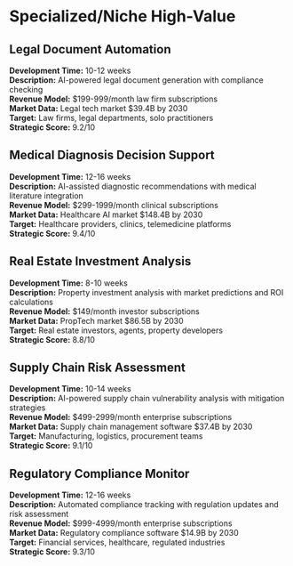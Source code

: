 # Specialized/Niche High-Value

## Legal Document Automation
**Development Time:** 10-12 weeks  
**Description:** AI-powered legal document generation with compliance checking  
**Revenue Model:** $199-999/month law firm subscriptions  
**Market Data:** Legal tech market $39.4B by 2030  
**Target:** Law firms, legal departments, solo practitioners  
**Strategic Score:** 9.2/10

## Medical Diagnosis Decision Support
**Development Time:** 12-16 weeks  
**Description:** AI-assisted diagnostic recommendations with medical literature integration  
**Revenue Model:** $299-1999/month clinical subscriptions  
**Market Data:** Healthcare AI market $148.4B by 2030  
**Target:** Healthcare providers, clinics, telemedicine platforms  
**Strategic Score:** 9.4/10

## Real Estate Investment Analysis
**Development Time:** 8-10 weeks  
**Description:** Property investment analysis with market predictions and ROI calculations  
**Revenue Model:** $149/month investor subscriptions  
**Market Data:** PropTech market $86.5B by 2030  
**Target:** Real estate investors, agents, property developers  
**Strategic Score:** 8.8/10

## Supply Chain Risk Assessment
**Development Time:** 10-14 weeks  
**Description:** AI-powered supply chain vulnerability analysis with mitigation strategies  
**Revenue Model:** $499-2999/month enterprise subscriptions  
**Market Data:** Supply chain management software $37.4B by 2030  
**Target:** Manufacturing, logistics, procurement teams  
**Strategic Score:** 9.1/10

## Regulatory Compliance Monitor
**Development Time:** 12-16 weeks  
**Description:** Automated compliance tracking with regulation updates and risk assessment  
**Revenue Model:** $999-4999/month enterprise subscriptions  
**Market Data:** Regulatory compliance software $14.9B by 2030  
**Target:** Financial services, healthcare, regulated industries  
**Strategic Score:** 9.3/10